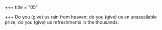 +++
title = "05"

+++
Do you (give) us rain from heaven; do you (give) us an unassailable prize; do you (give) us refreshments in the thousands.  